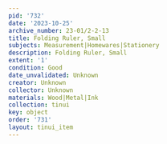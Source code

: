 ```yaml
---
pid: '732'
date: '2023-10-25'
archive_number: 23-01/2-2-13
title: Folding Ruler, Small
subjects: Measurement|Homewares|Stationery
description: Folding Ruler, Small
extent: '1'
condition: Good
date_unvalidated: Unknown
creator: Unknown
collector: Unknown
materials: Wood|Metal|Ink
collection: tinui
key: object
order: '731'
layout: tinui_item
---
```

